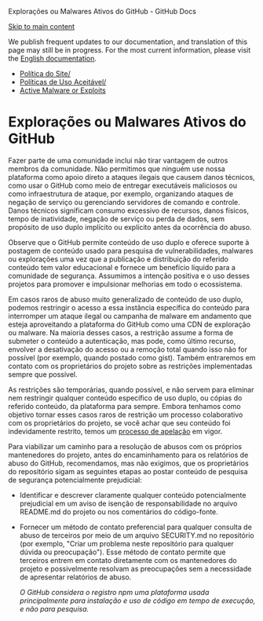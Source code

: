Explorações ou Malwares Ativos do GitHub - GitHub Docs

[Skip to main content](#main-content)

We publish frequent updates to our documentation, and translation of this page may still be in progress. For the most current information, please visit the [English documentation](/en).

* [Política do Site/](/pt/site-policy)
* [Políticas de Uso Aceitável/](/pt/site-policy/acceptable-use-policies)
* [Active Malware or Exploits](/pt/site-policy/acceptable-use-policies/github-active-malware-or-exploits)

Explorações ou Malwares Ativos do GitHub
==========

Fazer parte de uma comunidade inclui não tirar vantagem de outros membros da comunidade. Não permitimos que ninguém use nossa plataforma como apoio direto a ataques ilegais que causem danos técnicos, como usar o GitHub como meio de entregar executáveis maliciosos ou como infraestrutura de ataque, por exemplo, organizando ataques de negação de serviço ou gerenciando servidores de comando e controle. Danos técnicos significam consumo excessivo de recursos, danos físicos, tempo de inatividade, negação de serviço ou perda de dados, sem propósito de uso duplo implícito ou explícito antes da ocorrência do abuso.

 Observe que o GitHub permite conteúdo de uso duplo e oferece suporte à postagem de conteúdo usado para pesquisa de vulnerabilidades, malwares ou explorações uma vez que a publicação e distribuição do referido conteúdo tem valor educacional e fornece um benefício líquido para a comunidade de segurança. Assumimos a intenção positiva e o uso desses projetos para promover e impulsionar melhorias em todo o ecossistema.

 Em casos raros de abuso muito generalizado de conteúdo de uso duplo, podemos restringir o acesso a essa instância específica do conteúdo para interromper um ataque ilegal ou campanha de malware em andamento que esteja aproveitando a plataforma do GitHub como uma CDN de exploração ou malware. Na maioria desses casos, a restrição assume a forma de submeter o conteúdo a autenticação, mas pode, como último recurso, envolver a desativação do acesso ou a remoção total quando isso não for possível (por exemplo, quando postado como gist). Também entraremos em contato com os proprietários do projeto sobre as restrições implementadas sempre que possível.

 As restrições são temporárias, quando possível, e não servem para eliminar nem restringir qualquer conteúdo específico de uso duplo, ou cópias do referido conteúdo, da plataforma para sempre. Embora tenhamos como objetivo tornar esses casos raros de restrição um processo colaborativo com os proprietários do projeto, se você achar que seu conteúdo foi indevidamente restrito, temos um [processo de apelação](/pt/site-policy/acceptable-use-policies/github-appeal-and-reinstatement) em vigor.

 Para viabilizar um caminho para a resolução de abusos com os próprios mantenedores do projeto, antes do encaminhamento para os relatórios de abuso do GitHub, recomendamos, mas não exigimos, que os proprietários do repositório sigam as seguintes etapas ao postar conteúdo de pesquisa de segurança potencialmente prejudicial:

* Identificar e descrever claramente qualquer conteúdo potencialmente prejudicial em um aviso de isenção de responsabilidade no arquivo README.md do projeto ou nos comentários do código-fonte.

* Fornecer um método de contato preferencial para qualquer consulta de abuso de terceiros por meio de um arquivo SECURITY.md no repositório (por exemplo, "Criar um problema neste repositório para qualquer dúvida ou preocupação"). Esse método de contato permite que terceiros entrem em contato diretamente com os mantenedores do projeto e possivelmente resolvam as preocupações sem a necessidade de apresentar relatórios de abuso.

  *O GitHub considera o registro npm uma plataforma usada principalmente para instalação e uso de código em tempo de execução, e não para pesquisa.*
